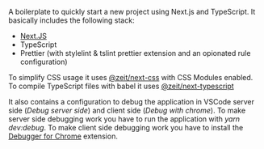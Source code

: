 A boilerplate to quickly start a new project using Next.js and TypeScript. It basically includes the following stack:

- [Next.JS](https://nextjs.org/)
- TypeScript
- Prettier (with stylelint & tslint prettier extension and an opionated rule configuration)

To simplify CSS usage it uses [@zeit/next-css](https://github.com/zeit/next-plugins/tree/master/packages/next-css) with CSS Modules enabled. To compile TypeScript files with babel it uses [@zeit/next-typescript](https://github.com/zeit/next-plugins/tree/master/packages/next-typescript)

It also contains a configuration to debug the application in VSCode server side (_Debug server side_) and client side (_Debug with chrome_). To make server side debugging work you have to run the application with _yarn dev:debug_. To make client side debugging work you have to install the [Debugger for Chrome](https://github.com/Microsoft/vscode-chrome-debug) extension.

